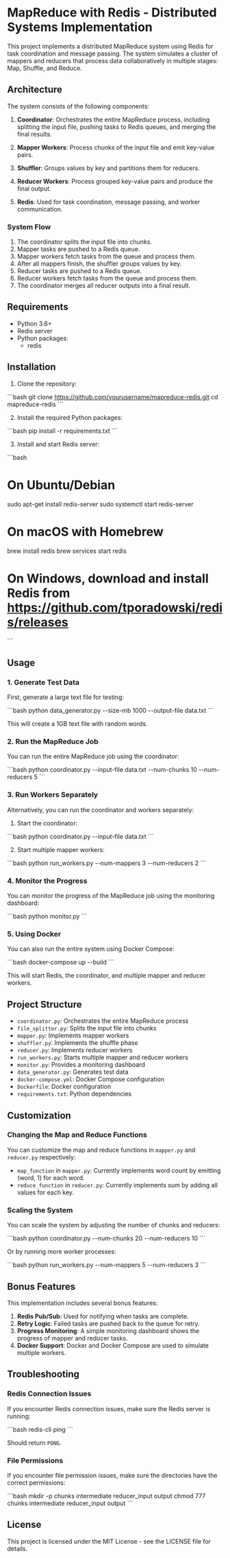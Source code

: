 # MapReduce with Redis - Distributed Systems Implementation

This project implements a distributed MapReduce system using Redis for task coordination and message passing. The system simulates a cluster of mappers and reducers that process data collaboratively in multiple stages: Map, Shuffle, and Reduce.

## Architecture

The system consists of the following components:

1. **Coordinator**: Orchestrates the entire MapReduce process, including splitting the input file, pushing tasks to Redis queues, and merging the final results.

2. **Mapper Workers**: Process chunks of the input file and emit key-value pairs.

3. **Shuffler**: Groups values by key and partitions them for reducers.

4. **Reducer Workers**: Process grouped key-value pairs and produce the final output.

5. **Redis**: Used for task coordination, message passing, and worker communication.

### System Flow

1. The coordinator splits the input file into chunks.
2. Mapper tasks are pushed to a Redis queue.
3. Mapper workers fetch tasks from the queue and process them.
4. After all mappers finish, the shuffler groups values by key.
5. Reducer tasks are pushed to a Redis queue.
6. Reducer workers fetch tasks from the queue and process them.
7. The coordinator merges all reducer outputs into a final result.

## Requirements

- Python 3.6+
- Redis server
- Python packages:
  - redis

## Installation

1. Clone the repository:

\`\`\`bash
git clone https://github.com/yourusername/mapreduce-redis.git
cd mapreduce-redis
\`\`\`

2. Install the required Python packages:

\`\`\`bash
pip install -r requirements.txt
\`\`\`

3. Install and start Redis server:


\`\`\`bash
# On Ubuntu/Debian
sudo apt-get install redis-server
sudo systemctl start redis-server

# On macOS with Homebrew
brew install redis
brew services start redis

# On Windows, download and install Redis from https://github.com/tporadowski/redis/releases
\`\`\`

## Usage

### 1. Generate Test Data


First, generate a large text file for testing:

\`\`\`bash
python data_generator.py --size-mb 1000 --output-file data.txt
\`\`\`

This will create a 1GB text file with random words.

### 2. Run the MapReduce Job

You can run the entire MapReduce job using the coordinator:

\`\`\`bash
python coordinator.py --input-file data.txt --num-chunks 10 --num-reducers 5
\`\`\`

### 3. Run Workers Separately

Alternatively, you can run the coordinator and workers separately:

1. Start the coordinator:

\`\`\`bash
python coordinator.py --input-file data.txt
\`\`\`

2. Start multiple mapper workers:

\`\`\`bash
python run_workers.py --num-mappers 3 --num-reducers 2
\`\`\`

### 4. Monitor the Progress

You can monitor the progress of the MapReduce job using the monitoring dashboard:

\`\`\`bash
python monitor.py
\`\`\`

### 5. Using Docker

You can also run the entire system using Docker Compose:

\`\`\`bash
docker-compose up --build
\`\`\`

This will start Redis, the coordinator, and multiple mapper and reducer workers.

## Project Structure

- `coordinator.py`: Orchestrates the entire MapReduce process
- `file_splitter.py`: Splits the input file into chunks
- `mapper.py`: Implements mapper workers
- `shuffler.py`: Implements the shuffle phase
- `reducer.py`: Implements reducer workers
- `run_workers.py`: Starts multiple mapper and reducer workers
- `monitor.py`: Provides a monitoring dashboard
- `data_generator.py`: Generates test data
- `docker-compose.yml`: Docker Compose configuration
- `Dockerfile`: Docker configuration
- `requirements.txt`: Python dependencies

## Customization

### Changing the Map and Reduce Functions

You can customize the map and reduce functions in `mapper.py` and `reducer.py` respectively:

- `map_function` in `mapper.py`: Currently implements word count by emitting (word, 1) for each word.
- `reduce_function` in `reducer.py`: Currently implements sum by adding all values for each key.

### Scaling the System

You can scale the system by adjusting the number of chunks and reducers:

\`\`\`bash
python coordinator.py --num-chunks 20 --num-reducers 10
\`\`\`

Or by running more worker processes:

\`\`\`bash
python run_workers.py --num-mappers 5 --num-reducers 3
\`\`\`

## Bonus Features

This implementation includes several bonus features:

1. **Redis Pub/Sub**: Used for notifying when tasks are complete.
2. **Retry Logic**: Failed tasks are pushed back to the queue for retry.
3. **Progress Monitoring**: A simple monitoring dashboard shows the progress of mapper and reducer tasks.
4. **Docker Support**: Docker and Docker Compose are used to simulate multiple workers.

## Troubleshooting

### Redis Connection Issues

If you encounter Redis connection issues, make sure the Redis server is running:

\`\`\`bash
redis-cli ping
\`\`\`

Should return `PONG`.

### File Permissions

If you encounter file permission issues, make sure the directories have the correct permissions:

\`\`\`bash
mkdir -p chunks intermediate reducer_input output
chmod 777 chunks intermediate reducer_input output
\`\`\`

## License

This project is licensed under the MIT License - see the LICENSE file for details.
